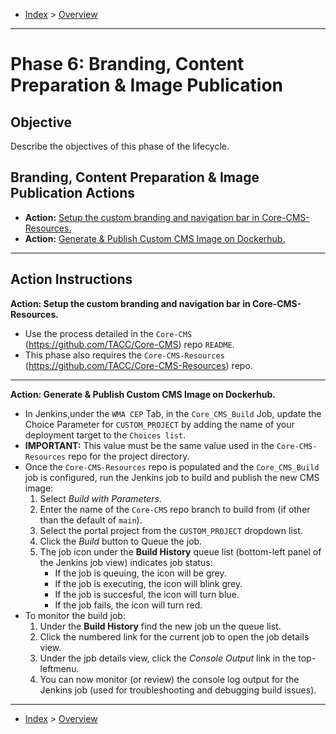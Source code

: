 - [Index](../index.md) > [Overview](overview.md)

---

<a id="phase6"></a>

# Phase 6: Branding, Content Preparation & Image Publication

## Objective

Describe the objectives of this phase of the lifecycle.

## Branding, Content Preparation & Image Publication Actions

- **Action:** [Setup the custom branding and navigation bar in Core-CMS-Resources.](#action1)
- **Action:** [Generate & Publish Custom CMS Image on Dockerhub.](#action2)

---

<a id="instructions"></a>

## Action Instructions

<a id="action1"></a>

**Action: Setup the custom branding and navigation bar in Core-CMS-Resources.**

  - Use the process detailed in the `Core-CMS` (https://github.com/TACC/Core-CMS) repo `README`.
  - This phase also requires the `Core-CMS-Resources` (https://github.com/TACC/Core-CMS-Resources) repo.

---

<a id="action2"></a>

**Action: Generate & Publish Custom CMS Image on Dockerhub.**

  - In Jenkins,under the `WMA CEP` Tab, in the `Core_CMS_Build` Job, update the Choice Parameter for `CUSTOM_PROJECT` by adding the name of your deployment target to the `Choices list`.
  - **IMPORTANT:** This value must be the same value used in the `Core-CMS-Resources` repo for the project directory.
  - Once the `Core-CMS-Resources` repo is populated and the `Core_CMS_Build` job is configured, run the Jenkins job to build and publish the new CMS image:
    1. Select _Build with Parameters_.
    2. Enter the name of the `Core-CMS` repo branch to build from (if other than the default of `main`).
    3. Select the portal project from the `CUSTOM_PROJECT` dropdown list.
    4. Click the _Build_ button to Queue the job.
    5. The job icon under the **Build History** queue list (bottom-left panel of the Jenkins job view) indicates job status:
       - If the job is queuing, the icon will be grey.
       - If the job is executing, the icon will blink grey.
       - If the job is succesful, the icon will turn blue.
       - If the job fails, the icon will turn red.
  - To monitor the build job:
    1. Under the **Build History** find the new job un the queue list.
    2. Click the numbered link for the current job to open the job details view.
    3. Under the jpb details view, click the _Console Output_ link in the top-leftmenu.
    4. You can now monitor (or review) the console log output for the Jenkins job (used for troubleshooting and debugging build issues).

---

- [Index](../index.md) > [Overview](overview.md)
